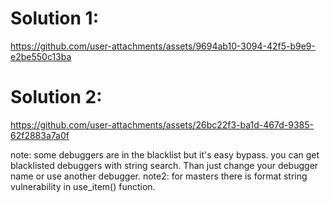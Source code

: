 # Solution 1:

https://github.com/user-attachments/assets/9694ab10-3094-42f5-b9e9-e2be550c13ba

# Solution 2:

https://github.com/user-attachments/assets/26bc22f3-ba1d-467d-9385-62f2883a7a0f


note: some debuggers are in the blacklist but it's easy bypass. you can get blacklisted debuggers with string search. Than just change your debugger name or use another debugger.
note2: for masters there is format string vulnerability in use_item() function.
